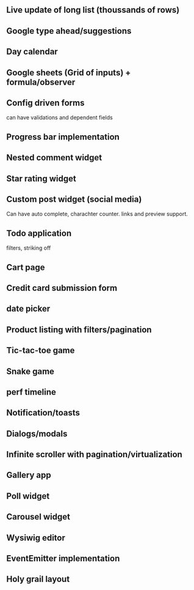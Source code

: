 
## Live update of long list (thoussands of rows)

## Google type ahead/suggestions

## Day calendar

## Google sheets (Grid of inputs) + formula/observer

## Config driven forms

can have validations and dependent fields

## Progress bar implementation

## Nested comment widget

## Star rating widget

## Custom post widget (social media)

Can have auto complete, charachter counter.
links and preview support.

## Todo application

filters, striking off

## Cart page

## Credit card submission form

## date picker

## Product listing with filters/pagination

## Tic-tac-toe game

## Snake game

## perf timeline

## Notification/toasts

## Dialogs/modals

## Infinite scroller with pagination/virtualization

## Gallery app

## Poll widget

## Carousel widget

## Wysiwig editor

## EventEmitter implementation

## Holy grail layout
